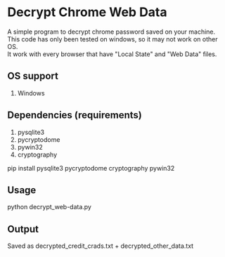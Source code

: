 # Decrypt Chrome Web Data
A simple program to decrypt chrome password saved on your machine. <br>
This code has only been tested on windows, so it may not work on other OS.<br>
It work with every browser that have "Local State" and "Web Data" files.<br>

## OS support
1. Windows

## Dependencies (requirements)
1. pysqlite3
2. pycryptodome
3. pywin32
4. cryptography
   
pip install pysqlite3 pycryptodome cryptography pywin32

## Usage
python decrypt_web-data.py<br>

## Output
Saved as decrypted_credit_crads.txt + decrypted_other_data.txt
